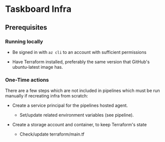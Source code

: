 # Taskboard Infra

## Prerequisites

### Running locally

* Be signed in with `az cli` to an account with sufficient permissions

* Have Terraform installed, preferably the same version that GitHub's
  ubuntu-latest image has.

### One-Time actions

There are a few steps which are not included in pipelines which must be run
manually if recreating infra from scratch:

* Create a service principal for the pipelines hosted agent.

  * Set/update related environment variables (see pipeline).

* Create a storage account and container, to keep Terraform's state

  * Check/update terraform/main.tf
